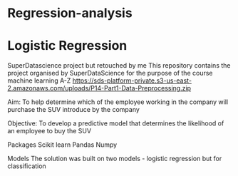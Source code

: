 # Regression-analysis
# Logistic Regression
SuperDatascience project but retouched by me
This repository contains the project organised by SuperDataScience for the purpose of the course machine learning A-Z https://sds-platform-private.s3-us-east-2.amazonaws.com/uploads/P14-Part1-Data-Preprocessing.zip

Aim:
To help determine which of the employee working in the company will purchase the SUV introduce by the company

Objective:
To develop a predictive model that determines the likelihood of an employee to buy the SUV

Packages
Scikit learn Pandas Numpy 

Models
The solution was built on two models - logistic regression but for classification
